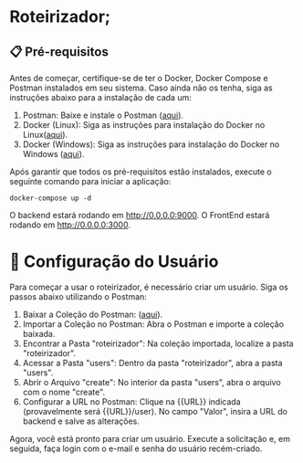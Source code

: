 # Roteirizador;

## 📋 Pré-requisitos

Antes de começar, certifique-se de ter o Docker, Docker Compose e Postman instalados em seu sistema. Caso ainda não os tenha, siga as instruções abaixo para a instalação de cada um:

1. Postman: Baixe e instale o Postman ([aqui](https://www.postman.com/downloads/)).
2. Docker (Linux): Siga as instruções para instalação do Docker no Linux([aqui](https://docs.docker.com/desktop/install/linux-install/)).
3. Docker (Windows): Siga as instruções para instalação do Docker no Windows ([aqui](https://docs.docker.com/desktop/install/windows-install/)).

Após garantir que todos os pré-requisitos estão instalados, execute o seguinte comando para iniciar a aplicação:

```
docker-compose up -d
```

O backend estará rodando em http://0.0.0.0:9000.
O FrontEnd estará rodando em http://0.0.0.0:3000.

# 🚀 Configuração do Usuário

Para começar a usar o roteirizador, é necessário criar um usuário. Siga os passos abaixo utilizando o Postman:

1. Baixar a Coleção do Postman: ([aqui](https://drive.google.com/file/d/1rfXFWQaQb0jNzjnh5WW5XKkCqQBVv5FO/view?usp=sharing)).
2. Importar a Coleção no Postman: Abra o Postman e importe a coleção baixada.
3. Encontrar a Pasta "roteirizador": Na coleção importada, localize a pasta "roteirizador".
4. Acessar a Pasta "users": Dentro da pasta "roteirizador", abra a pasta "users".
5. Abrir o Arquivo "create": No interior da pasta "users", abra o arquivo com o nome "create".
6. Configurar a URL no Postman:
   Clique na {{URL}} indicada (provavelmente será {{URL}}/user).
   No campo "Valor", insira a URL do backend e salve as alterações.

Agora, você está pronto para criar um usuário. Execute a solicitação e, em seguida, faça login com o e-mail e senha do usuário recém-criado.
